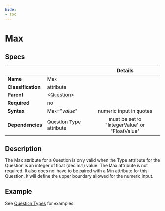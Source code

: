 ```yaml
---
hide:
- toc
---
```

<!-- let javascript handle toc on left sidebar -->
# Max

## Specs

| ||Details|
|---|---|:---:|
| **Name** | Max ||
| **Classification** | attribute ||
| **Parent** | <[Question](index.md)\> ||
| **Required** | no ||
| **Syntax** | Max="*value*" | numeric input in quotes |
| **Dependencies** | Question Type attribute | must be set to "IntegerValue" or "FloatValue" |

## Description

The Max attribute for a Question is only valid when the Type attribute for the Question is an integer of float (decimal) value.
The Max attribute is not required. It also does not have to be paired with a Min attribute for this Question.
It will define the upper boundary allowed for the numeric input.

## Example

See [Question Types](../../../examples/example_question_type.md) for examples.